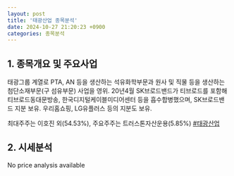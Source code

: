 ```yaml
---
layout: post
title: '태광산업 종목분석'
date: 2024-10-27 21:20:23 +0900
categories: 종목분석
---
```


## 1. 종목개요 및 주요사업

태광그룹 계열로 PTA, AN 등을 생산하는 석유화학부문과 원사 및 직물 등을 생산하는 첨단소재부문(구 섬유부문) 사업을 영위. 20년4월 SK브로드밴드가 티브로드를 포함해 티브로드동대문방송, 한국디지털케이블미디어센터 등을 흡수합병했으며, SK브로드밴드 지분 보유. 우리홈쇼핑, LG유플러스 등의 지분도 보유.

최대주주는 이호진 외(54.53%), 주요주주는 트러스톤자산운용(5.85%)
[#태광산업](#)

## 2. 시세분석

No price analysis available
